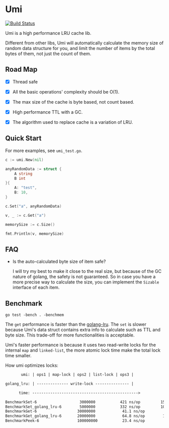 # Umi

[![Build Status](https://travis-ci.org/ysmood/umi.svg)](https://travis-ci.org/ysmood/umi)

Umi is a high performance LRU cache lib.

Different from other libs, Umi will automatically calculate the memory size
of random data structure for you, and limit the number of items by the total bytes of them,
not just the count of them.

## Road Map

- [x] Thread safe

- [x] All the basic operations' complexity should be O(1).

- [x] The max size of the cache is byte based, not count based.

- [x] High performance TTL with a GC.

- [x] The algorithm used to replace cache is a variation of LRU.

## Quick Start

For more examples, see `umi_test.go`.

```go
c := umi.New(nil)

anyRandomData := struct {
    A string
    B int
}{
    A: "test",
    B: 10,
}

c.Set("a", anyRandomData)

v, _ := c.Get("a")

memorySize := c.Size()

fmt.Println(v, memorySize)
```

## FAQ

- Is the auto-calculated byte size of item safe?

  I will try my best to make it close to the real size, but because of the GC nature of
  golang, the safety is not guaranteed. So in case you have a more precise way to calculate
  the size, you can implement the `Sizable` interface of each item.

## Benchmark

`go test -bench . -benchmem`

The `get` performance is faster than the [golang-lru](https://github.com/hashicorp/golang-lru).
The `set` is slower because Umi's data struct contains extra info
to calculate such as TTL and byte size. This trade-off for more functionalities is acceptable.

Umi's faster performance is because it uses two read-write locks for the
internal `map` and `linked-list`, the more atomic lock time make the total lock time smaller.

How umi optimizes locks:

```txt
       umi: | ops1 | map-lock | ops2 | list-lock | ops3 |

golang_lru: | -------------- write-lock --------------- |

      time: ----------------------------------------------->
```

```txt
BenchmarkSet-6              	 3000000	       421 ns/op	     156 B/op	       2 allocs/op
BenchmarkSet_golang_lru-6   	 5000000	       332 ns/op	     105 B/op	       4 allocs/op
BenchmarkGet-6              	30000000	        41.1 ns/op	       0 B/op	       0 allocs/op
BenchmarkGet_golang_lru-6   	20000000	        64.8 ns/op	      16 B/op	       1 allocs/op
BenchmarkPeek-6             	100000000	        23.4 ns/op	       0 B/op	       0 allocs/op
```
